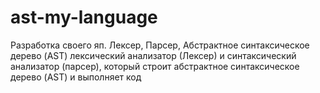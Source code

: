# ast-my-language
Разработка своего яп. Лексер, Парсер, Абстрактное синтаксическое дерево (AST)
лексический анализатор (Лексер) и синтаксический анализатор (парсер), который строит абстрактное синтаксическое дерево (AST) и выполняет код
